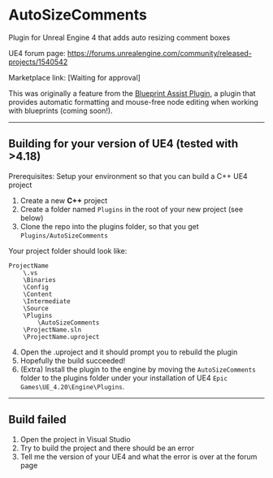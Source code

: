 # AutoSizeComments
Plugin for Unreal Engine 4 that adds auto resizing comment boxes

UE4 forum page: https://forums.unrealengine.com/community/released-projects/1540542

Marketplace link: [Waiting for approval]

This was originally a feature from the [Blueprint Assist Plugin](https://forums.unrealengine.com/unreal-engine/marketplace/120671), a plugin that provides automatic formatting and mouse-free node editing when working with blueprints (coming soon!).

---

## Building for your version of UE4 (tested with >4.18)

Prerequisites: Setup your environment so that you can build a C++ UE4 project

1. Create a new **C++** project
2. Create a folder named `Plugins` in the root of your new project (see below)
3. Clone the repo into the plugins folder, so that you get `Plugins/AutoSizeComments`

Your project folder should look like:

```
ProjectName
    \.vs
    \Binaries
    \Config
    \Content
    \Intermediate
    \Source
    \Plugins
        \AutoSizeComments
    \ProjectName.sln
    \ProjectName.uproject
```
  
4. Open the .uproject and it should prompt you to rebuild the plugin
5. Hopefully the build succeeded!
6. (Extra) Install the plugin to the engine by moving the `AutoSizeComments` folder to the plugins folder under your installation of UE4 `Epic Games\UE_4.20\Engine\Plugins`.

---

## Build failed

1. Open the project in Visual Studio
2. Try to build the project and there should be an error
3. Tell me the version of your UE4 and what the error is over at the forum page
